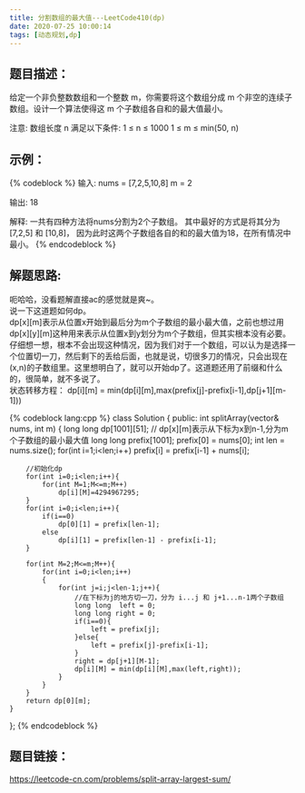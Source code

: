 ```yaml
---
title: 分割数组的最大值---LeetCode410(dp)
date: 2020-07-25 10:00:14
tags: [动态规划,dp]
---
```

## 题目描述：  
给定一个非负整数数组和一个整数 m，你需要将这个数组分成 m 个非空的连续子数组。设计一个算法使得这 m 个子数组各自和的最大值最小。

注意:
数组长度 n 满足以下条件:
1 ≤ n ≤ 1000
1 ≤ m ≤ min(50, n)


## 示例：   
{% codeblock %}
输入:
nums = [7,2,5,10,8]
m = 2

输出:
18

解释:
一共有四种方法将nums分割为2个子数组。
其中最好的方式是将其分为[7,2,5] 和 [10,8]，
因为此时这两个子数组各自的和的最大值为18，在所有情况中最小。
{% endcodeblock %}
<!-- more -->

## 解题思路:  
呃哈哈，没看题解直接ac的感觉就是爽~。  
说一下这道题如何dp。  
dp[x][m]表示从位置x开始到最后分为m个子数组的最小最大值，之前也想过用dp[x][y][m]这种用来表示从位置x到y划分为m个子数组，但其实根本没有必要。仔细想一想，根本不会出现这种情况，因为我们对于一个数组，可以认为是选择一个位置切一刀，然后剩下的丢给后面，也就是说，切很多刀的情况，只会出现在(x,n)的子数组里。这里想明白了，就可以开始dp了。这道题还用了前缀和什么的，很简单，就不多说了。  
状态转移方程： dp[i][m] = min(dp[i][m],max(prefix[j]-prefix[i-1],dp[j+1][m-1]))

{% codeblock lang:cpp %}
class Solution {
public:
    int splitArray(vector<int>& nums, int m) {
        long long dp[1001][51]; // dp[x][m]表示从下标为x到n-1,分为m个子数组的最小最大值
        long long  prefix[1001]; 
        prefix[0] = nums[0];
        int len = nums.size();
        for(int i=1;i<len;i++)
            prefix[i] = prefix[i-1] + nums[i];
        
        //初始化dp
        for(int i=0;i<len;i++){
            for(int M=1;M<=m;M++)
                dp[i][M]=4294967295;
        }
        for(int i=0;i<len;i++){
            if(i==0)
                dp[0][1] = prefix[len-1];
            else
                dp[i][1] = prefix[len-1] - prefix[i-1];
        }

        for(int M=2;M<=m;M++){
            for(int i=0;i<len;i++)
            {
                for(int j=i;j<len-1;j++){
                    //在下标为j的地方切一刀，分为 i...j 和 j+1...n-1两个子数组
                    long long  left = 0;
                    long long right = 0;
                    if(i==0){
                        left = prefix[j];
                    }else{
                        left = prefix[j]-prefix[i-1];
                    }
                    right = dp[j+1][M-1];
                    dp[i][M] = min(dp[i][M],max(left,right));
                }
            }
        }
        return dp[0][m];
    }
};
{% endcodeblock %}

## 题目链接：  
https://leetcode-cn.com/problems/split-array-largest-sum/